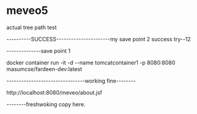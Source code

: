 # meveo5
actual tree path test

----------SUCCESS----------------------my save point 2 success
try--12

--------------save point 1

docker container run -it -d --name tomcatcontainer1 -p 8080:8080 masumcse/fardeen-dev:latest

--------------------------------working fine--------

http://localhost:8080/meveo/about.jsf


--------freshwoking copy here.
